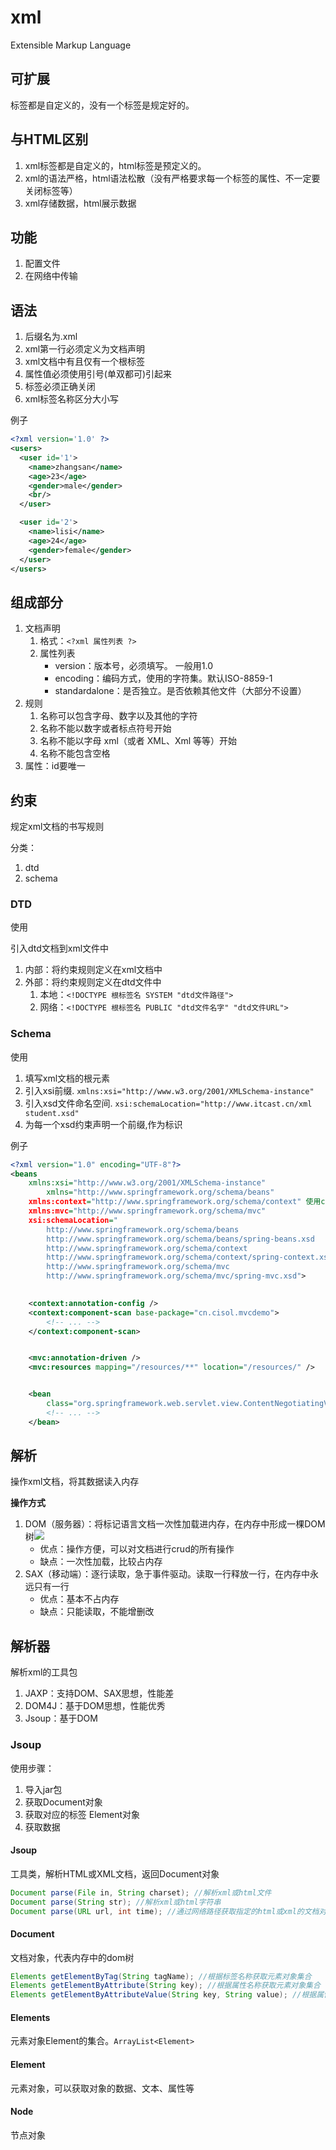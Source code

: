 # xml

Extensible Markup Language

## 可扩展

标签都是自定义的，没有一个标签是规定好的。

## 与HTML区别

1. xml标签都是自定义的，html标签是预定义的。
2. xml的语法严格，html语法松散（没有严格要求每一个标签的属性、不一定要关闭标签等）
3. xml存储数据，html展示数据

## 功能

1. 配置文件
2. 在网络中传输

## 语法

1. 后缀名为.xml
2. xml第一行必须定义为文档声明
3. xml文档中有且仅有一个根标签
4. 属性值必须使用引号(单双都可)引起来
5. 标签必须正确关闭
6. xml标签名称区分大小写

例子

```xml
<?xml version='1.0' ?>
<users>
  <user id='1'>
    <name>zhangsan</name>
    <age>23</age>
    <gender>male</gender>
    <br/>
  </user>

  <user id='2'>
    <name>lisi</name>
    <age>24</age>
    <gender>female</gender>
  </user>
</users>
```

## 组成部分

1. 文档声明
   1. 格式：`<?xml 属性列表 ?>`
   2. 属性列表
      - version：版本号，必须填写。 一般用1.0
      - encoding：编码方式，使用的字符集。默认ISO-8859-1
      - standardalone：是否独立。是否依赖其他文件（大部分不设置）
2. 规则
   1. 名称可以包含字母、数字以及其他的字符
   2. 名称不能以数字或者标点符号开始 
   3. 名称不能以字母 xml（或者 XML、Xml 等等）开始 
   4. 名称不能包含空格 
3. 属性：id要唯一

## 约束

规定xml文档的书写规则

分类：

1. dtd
2. schema

### DTD

使用

引入dtd文档到xml文件中

1. 内部：将约束规则定义在xml文档中
2. 外部：将约束规则定义在dtd文件中
   1. 本地：`<!DOCTYPE 根标签名 SYSTEM "dtd文件路径">`
   2. 网络：`<!DOCTYPE 根标签名 PUBLIC "dtd文件名字" "dtd文件URL">`

### Schema

使用

1. 填写xml文档的根元素
2. 引入xsi前缀.  `xmlns:xsi="http://www.w3.org/2001/XMLSchema-instance"`
3. 引入xsd文件命名空间.  `xsi:schemaLocation="http://www.itcast.cn/xml  student.xsd"`
4. 为每一个xsd约束声明一个前缀,作为标识

例子

```xml
<?xml version="1.0" encoding="UTF-8"?>
<beans 
    xmlns:xsi="http://www.w3.org/2001/XMLSchema-instance" 
		xmlns="http://www.springframework.org/schema/beans"   				使用的beans的xsd就直接引用
    xmlns:context="http://www.springframework.org/schema/context" 使用context在前面加context:
   	xmlns:mvc="http://www.springframework.org/schema/mvc" 				使用mvc在前面加mvc:
    xsi:schemaLocation="
        http://www.springframework.org/schema/beans											文件名
        http://www.springframework.org/schema/beans/spring-beans.xsd		文件路径
        http://www.springframework.org/schema/context 
        http://www.springframework.org/schema/context/spring-context.xsd
        http://www.springframework.org/schema/mvc
        http://www.springframework.org/schema/mvc/spring-mvc.xsd">

    
    <context:annotation-config />
    <context:component-scan base-package="cn.cisol.mvcdemo">
        <!-- ... -->
    </context:component-scan>


    <mvc:annotation-driven />
    <mvc:resources mapping="/resources/**" location="/resources/" />


    <bean
        class="org.springframework.web.servlet.view.ContentNegotiatingViewResolver">
        <!-- ... -->
    </bean>
```

## 解析

操作xml文档，将其数据读入内存

**操作方式**

1. DOM（服务器）：将标记语言文档一次性加载进内存，在内存中形成一棵DOM树![](https://gitee.com/ngwingbun/picgo-image/raw/master/images/007S8ZIlgy1gfsrtx9en0j31ry0pigws.jpg)
   - 优点：操作方便，可以对文档进行crud的所有操作
   - 缺点：一次性加载，比较占内存
2. SAX（移动端）：逐行读取，急于事件驱动。读取一行释放一行，在内存中永远只有一行
   - 优点：基本不占内存
   - 缺点：只能读取，不能增删改

## 解析器

解析xml的工具包

1. JAXP：支持DOM、SAX思想，性能差
2. DOM4J：基于DOM思想，性能优秀
3. Jsoup：基于DOM

### Jsoup

使用步骤：

1. 导入jar包
2. 获取Document对象
3. 获取对应的标签 Element对象
4. 获取数据

#### Jsoup

工具类，解析HTML或XML文档，返回Document对象

```java
Document parse(File in, String charset); //解析xml或html文件
Document parse(String str); //解析xml或html字符串
Document parse(URL url, int time); //通过网络路径获取指定的html或xml的文档对象
```

#### Document

文档对象，代表内存中的dom树

```java
Elements getElementByTag(String tagName); //根据标签名称获取元素对象集合
Elements getElementByAttribute(String key); //根据属性名称获取元素对象集合
Elements getElementByAttributeValue(String key, String value); //根据属性名和值获取元素对象集合
```

#### Elements

元素对象Element的集合。`ArrayList<Element>`

#### Element

元素对象，可以获取对象的数据、文本、属性等

#### Node

节点对象